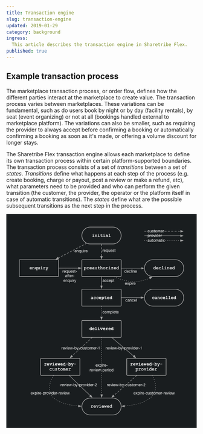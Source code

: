 ```yaml
---
title: Transaction engine
slug: transaction-engine
updated: 2019-01-29
category: background
ingress:
  This article describes the transaction engine in Sharetribe Flex.
published: true
---
```


## Example transaction process

The marketplace transaction process, or order flow, defines how the
different parties interact at the marketplace to create value. The
transaction process varies between marketplaces. These variations can be
fundamental, such as do users book by night or by day (facility
rentals), by seat (event organizing) or not at all (bookings handled
external to marketplace platform). The variations can also be smaller,
such as requiring the provider to always accept before confirming a
booking or automatically confirming a booking as soon as it's made, or
offering a volume discount for longer stays.

The Sharetribe Flex transaction engine allows each marketplace to define
its own transaction process within certain platform-supported
boundaries. The transaction process consists of a set of _transitions_
between a set of _states_. _Transitions_ define what happens at each
step of the process (e.g. create booking, charge or payout, post a
review or make a refund, etc), what parameters need to be provided and
who can perform the given transition (the customer, the provider, the
operator or the platform itself in case of automatic transitions). The
_states_ define what are the possible subsequent transitions as the next
step in the process.

![Example transaction process](./tx-proc-example.png)
